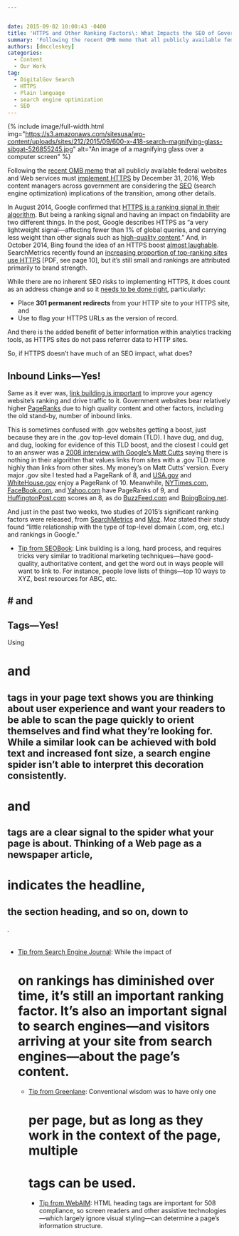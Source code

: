 ```yaml
---


date: 2015-09-02 10:00:43 -0400
title: 'HTTPS and Other Ranking Factors\: What Impacts the SEO of Government Websites?'
summary: 'Following the recent OMB memo that all publicly available federal websites and Web services must implement HTTPS by December 31, 2016, Web content managers across government are considering the SEO (search engine optimization) implications of the transition, among other details. In August 2014, Google confirmed that HTTPS is a ranking signal in their algorithm. But'
authors: [dmccleskey]
categories:
  - Content
  - Our Work
tag:
  - DigitalGov Search
  - HTTPS
  - Plain language
  - search engine optimization
  - SEO
---
```


{% include image/full-width.html img="https://s3.amazonaws.com/sitesusa/wp-content/uploads/sites/212/2015/09/600-x-418-search-magnifying-glass-sibgat-526855245.jpg" alt="An image of a magnifying glass over a computer screen" %}
 

Following the [recent OMB memo](https://https.cio.gov/) that all publicly available federal websites and Web services must [implement HTTPS](https://www.WHATEVER/2015/07/21/an-introduction-to-https-by-18f-and-digitalgov-university/) by December 31, 2016, Web content managers across government are considering the [SEO](http://search.WHATEVER/blog/seo-joe-pagano.html) (search engine optimization) implications of the transition, among other details.

In August 2014, Google confirmed that [HTTPS is a ranking signal in their algorithm](http://googlewebmastercentral.blogspot.com/2014/08/https-as-ranking-signal.html). But being a ranking signal and having an impact on findability are two different things. In the post, Google describes HTTPS as “a very lightweight signal—affecting fewer than 1% of global queries, and carrying less weight than other signals such as [high-quality content](https://support.google.com/webmasters/answer/6001093).” And, in October 2014, Bing found the idea of an HTTPS boost [almost laughable](https://www.seroundtable.com/bing-https-ranking-19243.html). SearchMetrics recently found an [increasing proportion of top-ranking sites use HTTPS](http://www.searchmetrics.com/wp-content/uploads/Ranking-Factors-2015-Whitepaper-US.pdf) [PDF, see page 10], but it’s still small and rankings are attributed primarily to brand strength.

While there are no inherent SEO risks to implementing HTTPS, it does count as an address change and so it [needs to be done right](http://searchengineland.com/google-starts-giving-ranking-boost-secure-httpsssl-sites-199446/), particularly:

  * Place **301 permanent redirects** from your HTTP site to your HTTPS site, and
  * Use **<link rel=&#8221;canonical&#8221;>** to flag your HTTPS URLs as the version of record.

And there is the added benefit of better information within analytics tracking tools, as HTTPS sites do not pass referrer data to HTTP sites.

So, if HTTPS doesn’t have much of an SEO impact, what does?

## Inbound Links—Yes!

Same as it ever was, [link building is important](https://moz.com/beginners-guide-to-seo/growing-popularity-and-links) to improve your agency website’s ranking and drive traffic to it. Government websites bear relatively higher [PageRanks](https://en.wikipedia.org/wiki/PageRank) due to high quality content and other factors, including the old stand-by, number of inbound links.

This is sometimes confused with .gov websites getting a boost, just because they are in the .gov top-level domain (TLD). I have dug, and dug, and dug, looking for evidence of this TLD boost, and the closest I could get to an answer was a [2008 interview with Google&#8217;s Matt Cutts](http://www.stephanspencer.com/matt-cutts-interview/) saying there is nothing in their algorithm that values links from sites with a .gov TLD more highly than links from other sites. My money’s on Matt Cutts’ version. Every major .gov site I tested had a PageRank of 8, and [USA.gov](https://www.usa.gov/) and [WhiteHouse.gov](https://www.whitehouse.gov/) enjoy a PageRank of 10. Meanwhile, [NYTimes.com](http://www.nytimes.com/), [FaceBook.com](https://www.facebook.com/), and [Yahoo.com](https://www.yahoo.com/) have PageRanks of 9, and [HuffingtonPost.com](http://www.huffingtonpost.com/) scores an 8, as do [BuzzFeed.com](http://www.buzzfeed.com/) and [BoingBoing.net](http://boingboing.net/).

And just in the past two weeks, two studies of 2015’s significant ranking factors were released, from [SearchMetrics](http://pages.searchmetrics.com/rs/656-KWJ-035/images/Ranking-Factors-2015-Whitepaper-US_FINAL.pdf) and [Moz](https://moz.com/search-ranking-factors/correlations). Moz stated their study found “little relationship with the type of top-level domain (.com, org, etc.) and rankings in Google.”

  * [Tip from SEOBook](http://www.seobook.com/archives/001792.shtml): Link building is a long, hard process, and requires tricks very similar to traditional marketing techniques—have good-quality, authoritative content, and get the word out in ways people will want to link to. For instance, people love lists of things—top 10 ways to XYZ, best resources for ABC, etc.

## # and 

## Tags—Yes!

Using 

# and 

## tags in your page text shows you are thinking about user experience and want your readers to be able to scan the page quickly to orient themselves and find what they’re looking for. While a similar look can be achieved with bold text and increased font size, a search engine spider isn’t able to interpret this decoration consistently. 

# and 

## tags are a clear signal to the spider what your page is about. Thinking of a Web page as a newspaper article, 

# indicates the headline, 

## the section heading, and so on, down to 

###### .</p> 

  * [Tip from Search Engine Journal](http://www.searchenginejournal.com/in-2014-how-important-is-an-h1-tag-for-seo/): While the impact of 
    # on rankings has diminished over time, it’s still an important ranking factor. It’s also an important signal to search engines—and visitors arriving at your site from search engines—about the page’s content.</li> 
    
      * [Tip from Greenlane](http://www.greenlaneseo.com/blog/2015/02/seo-101-seo-and-multiple-h1-tags/): Conventional wisdom was to have only one 
        # per page, but as long as they work in the context of the page, multiple 
        
        # tags can be used.</li> 
        
          * [Tip from WebAIM](http://webaim.org/techniques/semanticstructure/): HTML heading tags are important for 508 compliance, so screen readers and other assistive technologies—which largely ignore visual styling—can determine a page’s information structure.</ul> 
        
        ## <title>
          Tags—Yes!</h2> 
          
          <p>
            The <a href="https://www.WHATEVER/2014/03/28/plain-language-page-titles-more-important-than-ever/">
            
            <title>
              tag</a> we’re talking about here is located within the 
              
              <head>
                of the page and is important for user experience on a search results page. While it’s basically invisible to the reader, search engines will try to use this tag for the title they display in their search results. Web browsers will display the 
                
                <title>
                  as the browser window label or tab label, and many agencies have placed a general agency, division, or site section name here, aiming to best identify the open window/tab as belonging to them. However, if all a site’s 
                  
                  <title>
                    tags are identical, search engines won’t be able to use them, and so will look to other references to your page’s title to assemble something usable for their search results. The outcome of this <a href="https://blogs.bing.com/webmaster/2014/06/23/how-does-bing-choose-the-title-for-my-web-page/">page-title crowdsourcing</a> can be annoying at best, and inappropriate at worst. Your 
                    
                    <title>
                      tag will most likely match your 
                      
                      <h1>
                        tag.</p> 
                        
                        <ul>
                          <li>
                            <a href="http://searchengineland.com/advanced-seo-learning-experiments-using-googles-title-tag-changes-example-189850">Tip from Search Engine Land</a>: There’s no magic number, but around 55 characters or less is good. Use the <title>
                              tag to give each page a unique, meaningful, relatively brief title, with relevant keywords towards the beginning.</li> </ul> 
                              
                              <h2>
                                Meta Descriptions—Yes!
                              </h2>
                              
                              <p>
                                The <a href="https://moz.com/learn/seo/meta-description">meta description</a>, also located in the 
                                
                                <head>
                                  , is search-engines’ first stop when they are indexing your site. After all, it would be easier for them to pull your description than to assemble their own snippet. But if you don’t have this tag, or it doesn’t reflect the content of the page, it may be ignored. You may have heard that 
                                  
                                  <meta />
                                  tags are no longer useful in SEO, but it is only 
                                  <a href="https://moz.com/community/q/meta-keywords-should-we-use-them-or-not">meta keywords</a> that are either ignored by search engines, or taken as a spam signal after this tag was abused by Web marketers trying to game the system.</p> 
                                  
                                  <ul>
                                    <li>
                                      <a href="https://yoast.com/meta-descriptions/">Tip from Yoast</a>: Meta descriptions should be about 140 characters, like a tweet, and unique. Use active voice, relevant keywords, and include a call to action.
                                    </li>
                                  </ul>
                                  
                                  <h2>
                                    Quality Content—Yes!!!
                                  </h2>
                                  
                                  <p>
                                    Google has <a href="http://googlewebmastercentral.blogspot.com/2011/05/more-guidance-on-building-high-quality.html">emphasized for years</a> that the most important ranking factor is the quality of the content. I’m not sure I believe this, given the PageRanks of federal websites are the same as Boing Boing. However, providing quality services and information to the public is the central goal of all government websites, and raising the bar on both the substance and the communication style can only be a benefit. While writing plainly can be a great challenge, effective communication is important for conducting our country’s business, and <a href="http://www.plainlanguage.gov/plLaw/index.cfm">it’s the law</a>. The direct benefits for agencies and the public are only magnified by the indirect benefit of SEO, allowing search engines to better leverage the content of your site, and get people to your information more quickly.
                                  </p>
                                  
                                  <ul>
                                    <li>
                                      <a href="http://www.plainlanguage.gov/howto/guidelines/FederalPLGuidelines/index.cfm">Tip from PlainLanguage.gov</a>: Think about your audience, organize, write your document, write for the Web, and test.
                                    </li>
                                    <li>
                                      Tip from Copyblogger: <a href="http://scribecontent.com/downloads/How-to-Create-Compelling-Content.pdf">How to Create Compelling Content that Ranks Well in Search Engines</a>
                                    </li>
                                    <li>
                                      Tip from Killer Web Content: <a href="http://www.gerrymcgovern.com/first-chapter/28/books/killer-web-content">Do you have the killer instinct?</a>
                                    </li>
                                  </ul>